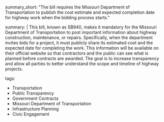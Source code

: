 summary_short: "The bill requires the Missouri Department of Transportation to publish the cost estimate and expected completion date for highway work when the bidding process starts."

summary: |
  This bill, known as SB940, makes it mandatory for the Missouri Department of Transportation to post important information about highway construction, maintenance, or repairs. Specifically, when the department invites bids for a project, it must publicly share its estimated cost and the expected date for completing the work. This information will be available on their official website so that contractors and the public can see what is planned before contracts are awarded. The goal is to increase transparency and allow all parties to better understand the scope and timeline of highway projects.

tags:
  - Transportation
  - Public Transparency
  - Government Contracts
  - Missouri Department of Transportation
  - Infrastructure Planning
  - Civic Engagement
